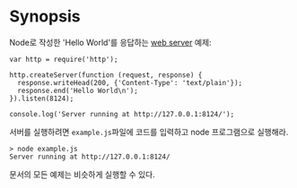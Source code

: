 # Synopsis

<!--type=misc-->

Node로 작성한 'Hello World'를 응답하는 [web server](http.html) 예제:

    var http = require('http');

    http.createServer(function (request, response) {
      response.writeHead(200, {'Content-Type': 'text/plain'});
      response.end('Hello World\n');
    }).listen(8124);

    console.log('Server running at http://127.0.0.1:8124/');

서버를 실행하려면 `example.js`파일에 코드를 입력하고 node 프로그램으로 실행해라.

    > node example.js
    Server running at http://127.0.0.1:8124/

문서의 모든 예제는 비슷하게 실행할 수 있다.
